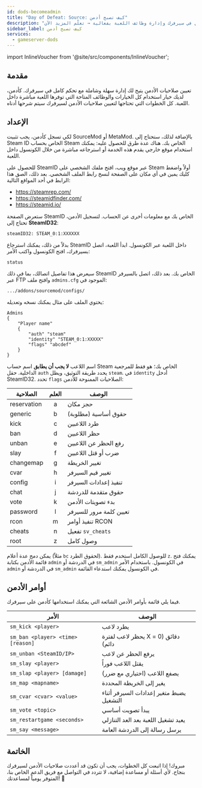 ```yaml
---
id: dods-becomeadmin
title: "Day of Defeat: Source: كيف تصبح أدمن"
description: "اكتشف كيف تعطي صلاحيات الأدمن للتحكم الكامل في سيرفرك وإدارة وظائف اللعبة بفعالية → تعلّم المزيد الآن"
sidebar_label: كيف تصبح أدمن
services:
  - gameserver-dods
---
```


import InlineVoucher from '@site/src/components/InlineVoucher';



## مقدمة

تعيين صلاحيات الأدمن يتيح لك إدارة سهلة وشاملة مع تحكم كامل في سيرفرك. كأدمن، لديك خيار استخدام كل الخيارات والوظائف المتاحة التي توفرها اللعبة مباشرة داخل اللعبة. كل الخطوات التي تحتاجها لتعيين صلاحيات الأدمن لسيرفرك سيتم شرحها أدناه.

<InlineVoucher />



## الإعداد

لكي تسجل كأدمن، يجب تثبيت SourceMod أو MetaMod. بالإضافة لذلك، ستحتاج إلى Steam ID الخاص بحساب Steam الخاص بك. هناك عدة طرق للحصول عليه: يمكنك استخدام موقع خارجي يقدم هذه الخدمة أو استرجاعه مباشرة من خلال الكونسول داخل اللعبة.


للحصول على SteamID عبر موقع ويب، افتح ملفك الشخصي على Steam أولاً واضغط كليك يمين في أي مكان على الصفحة لنسخ رابط الملف الشخصي. بعد ذلك، الصق هذا الرابط في أحد المواقع التالية:

- https://steamrep.com/
- https://steamidfinder.com/
- https://steamid.io/

ستعرض الصفحة SteamID الخاص بك مع معلومات أخرى عن الحساب. لتسجيل الأدمن، تحتاج إلى **SteamID32**:

```
steamID32: STEAM_0:1:XXXXXX
```

بدلاً من ذلك، يمكنك استرجاع SteamID داخل اللعبة عبر الكونسول. ابدأ اللعبة، اتصل بسيرفرك، افتح الكونسول واكتب الأمر:

```
status
```

سيعرض هذا تفاصيل اتصالك، بما في ذلك SteamID الخاص بك. بعد ذلك، اتصل بالسيرفر عبر FTP وافتح ملف `admins.cfg` الموجود في:

```
.../addons/sourcemod/configs/
```

يحتوي الملف على مثال يمكنك نسخه وتعديله:

```
Admins
{
	"Player name"
	{
		"auth" "steam"
		"identity" "STEAM_0:1:XXXXX"
		"flags" "abcdef"
	}
}
```

اسم اللاعب **لا يجب أن يطابق** اسم حساب Steam الخاص بك؛ هو فقط للمرجعية الداخلية. حقل `auth` يحدد طريقة التوثيق، ويظل `steam`. في `identity` أدخل SteamID32. تحدد `flags` الصلاحيات الممنوحة للأدمن:

| الصلاحية    | العلم | الوصف               |
|-------------|:-----:|---------------------|
| reservation | a     | حجز مكان            |
| generic     | b     | حقوق أساسية (مطلوبة) |
| kick        | c     | طرد اللاعبين        |
| ban         | d     | حظر اللاعبين        |
| unban       | e     | رفع الحظر عن اللاعبين|
| slay        | f     | ضرب أو قتل اللاعبين |
| changemap   | g     | تغيير الخريطة       |
| cvar        | h     | تغيير قيم السيرفر   |
| config      | i     | تنفيذ إعدادات السيرفر|
| chat        | j     | حقوق متقدمة للدردشة |
| vote        | k     | بدء تصويتات الأدمن  |
| password    | l     | تعيين كلمة مرور للسيرفر |
| rcon        | m     | تنفيذ أوامر RCON    |
| cheats      | n     | تفعيل `sv_cheats`   |
| root        | z     | وصول كامل           |

يمكن دمج عدة أعلام (مثلاً `bc` لحقوق الطرد). للوصول الكامل استخدم فقط `z`. يمكنك فتح قائمة الأدمن بكتابة `admin` في الدردشة أو `sm_admin` في الكونسول. باستخدام الأمر `admin` في الدردشة أو `sm_admin` في الكونسول يمكنك استدعاء القائمة.



## أوامر الأدمن

فيما يلي قائمة بأوامر الأدمن الشائعة التي يمكنك استخدامها كأدمن على سيرفرك.

| الأمر                           | الوصف                                         |
| --------------------------------|-----------------------------------------------|
| `sm_kick <player>`              | يطرد لاعب                                    |
| `sm_ban <player> <time> [reason]` | يحظر لاعب لفترة X دقائق (0 = دائم)           |
| `sm_unban <SteamID/IP>`         | يرفع الحظر عن لاعب                            |
| `sm_slay <player>`              | يقتل اللاعب فوراً                            |
| `sm_slap <player> [damage]`     | يصفع اللاعب (اختياري مع ضرر)                 |
| `sm_map <mapname>`              | يغير إلى الخريطة المحددة                      |
| `sm_cvar <cvar> <value>`        | يضبط متغير إعدادات السيرفر أثناء التشغيل     |
| `sm_vote <topic>`               | يبدأ تصويت أساسي                            |
| `sm_restartgame <seconds>`      | يعيد تشغيل اللعبة بعد العد التنازلي          |
| `sm_say <message>`              | يرسل رسالة إلى الدردشة العامة                 |



## الخاتمة

مبروك! إذا اتبعت كل الخطوات، يجب أن تكون قد أعددت صلاحيات الأدمن لسيرفرك بنجاح. لأي أسئلة أو مساعدة إضافية، لا تتردد في التواصل مع فريق الدعم الخاص بنا، المتوفر يومياً لمساعدتك! 🙂

<InlineVoucher />